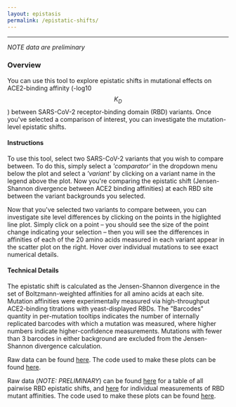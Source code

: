 ```yaml
---
layout: epistasis
permalink: /epistatic-shifts/
---
```


---

*NOTE data are preliminary*

### Overview 

You can use this tool to explore epistatic shifts in mutational effects on ACE2-binding affinity (-log10 $$K_D$$) between SARS-CoV-2 receptor-binding domain (RBD) variants. Once you've selected a comparison of interest, you can investigate the mutation-level epistatic shifts. 

#### Instructions

To use this tool, select two SARS-CoV-2 variants that you wish to compare between. To do this, simply select a *'comparator'* in the dropdown menu below the plot and select a *'variant'* by clicking on a variant name in the legend above the plot. Now you're comparing the epistatic shift (Jensen-Shannon divergence between ACE2 binding affinities) at each RBD site between the variant backgrounds you selected. 

Now that you've selected two variants to compare between, you can investigate site level differences by clicking on the points in the higlighted line plot. Simply click on a point – you should see the size of the point change indicating your selection – then you will see the differences in affinities of each of the 20 amino acids measured in each variant appear in the scatter plot on the right. Hover over individual mutations to see exact numerical details.

#### Technical Details

The epistatic shift is calculated as the Jensen-Shannon divergence in the set of Boltzmann-weighted affinities for all amino acids at each site. Mutation affinities were experimentally measured via high-throughput ACE2-binding titrations with yeast-displayed RBDs. The "Barcodes" quantity in per-mutation tooltips indicates the number of internally replicated barcodes with which a mutation was measured, where higher numbers indicate higher-confidence measurements. Mutations with fewer than 3 barcodes in either background are excluded from the Jensen-Shannon divergence calculation.


Raw data can be found [here](). The code used to make these plots can be found [here](https://github.com/jbloomlab/SARS-CoV-2-RBD_DMS_Omicron/blob/main/RBD-Heatmaps-Interactive-Visualization.ipynb).

Raw data (*NOTE: PRELIMINARY*) can be found [here](https://github.com/jbloomlab/SARS-CoV-2-RBD_DMS_Omicron/blob/main/results/epistatic_shifts/JSD_versus_Wuhan1_by_target.csv) for a table of all pairwise RBD epistatic shifts, and [here](https://github.com/jbloomlab/SARS-CoV-2-RBD_DMS_Omicron/blob/main/results/final_variant_scores/final_variant_scores.csv) for individual measurements of RBD mutant affinities. The code used to make these plots can be found [here](https://github.com/jbloomlab/SARS-CoV-2-RBD_DMS_Omicron/blob/main/Epistatic-Shifts-Interactive-Visualization.ipynb). 

